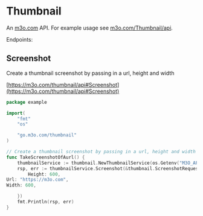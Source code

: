 # Thumbnail

An [m3o.com](https://m3o.com) API. For example usage see [m3o.com/Thumbnail/api](https://m3o.com/Thumbnail/api).

Endpoints:

## Screenshot

Create a thumbnail screenshot by passing in a url, height and width


[https://m3o.com/thumbnail/api#Screenshot](https://m3o.com/thumbnail/api#Screenshot)

```go
package example

import(
	"fmt"
	"os"

	"go.m3o.com/thumbnail"
)

// Create a thumbnail screenshot by passing in a url, height and width
func TakeScreenshotOfAurl() {
	thumbnailService := thumbnail.NewThumbnailService(os.Getenv("M3O_API_TOKEN"))
	rsp, err := thumbnailService.Screenshot(&thumbnail.ScreenshotRequest{
		Height: 600,
Url: "https://m3o.com",
Width: 600,

	})
	fmt.Println(rsp, err)
}
```
